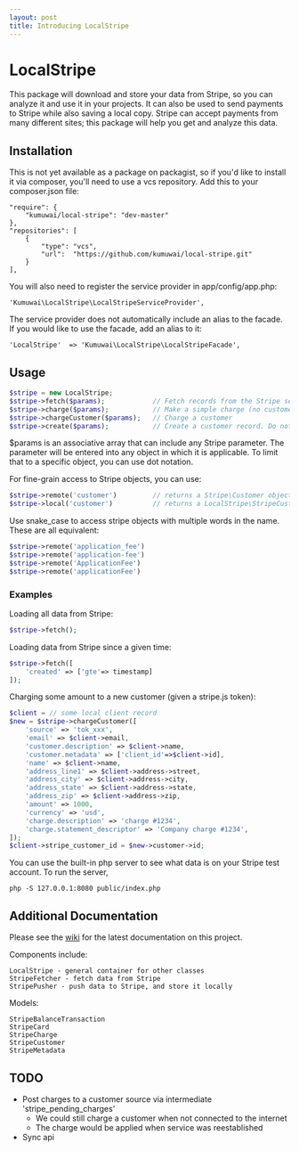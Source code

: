 ```yaml
---
layout: post
title: Introducing LocalStripe
---
```


LocalStripe
============
This package will download and store your data from Stripe, so you can analyze it and use it in your projects. It can also be used to send payments to Stripe while also saving a local copy. Stripe can accept payments from many different sites; this package will help you get and analyze this data. 


Installation
--------------
This is not yet available as a package on packagist, so if you'd like to install it via composer, you'll need to use a vcs repository. Add this to your composer.json file:

    "require": {
        "kumuwai/local-stripe": "dev-master"
    },
    "repositories": [
        {
            "type": "vcs",
            "url":  "https://github.com/kumuwai/local-stripe.git"
        }
    ],

You will also need to register the service provider in app/config/app.php:

    'Kumuwai\LocalStripe\LocalStripeServiceProvider',

The service provider does not automatically include an alias to the facade. If you would like to use the facade, add an alias to it:

    'LocalStripe'  => 'Kumuwai\LocalStripe\LocalStripeFacade',


Usage
------

```php
$stripe = new LocalStripe;
$stripe->fetch($params);            // Fetch records from the Stripe server; return local objects
$stripe->charge($params);           // Make a simple charge (no customer object, or already-created customer)
$stripe->chargeCustomer($params);   // Charge a customer
$stripe->create($params);           // Create a customer record. Do not charge them at this time.
```

$params is an associative array that can include any Stripe parameter. The parameter will be entered into any object in which it is applicable. To limit that to a specific object, you can use dot notation. 

For fine-grain access to Stripe objects, you can use:

```php
$stripe->remote('customer')         // returns a Stripe\Customer object
$stripe->local('customer')          // returns a LocalStripe\StripeCustomer object
```

Use snake_case to access stripe objects with multiple words in the name. These are all equivalent:

```php
$stripe->remote('application_fee') 
$stripe->remote('application-fee') 
$stripe->remote('ApplicationFee') 
$stripe->remote('applicationFee') 
```

### Examples

Loading all data from Stripe:

```php
$stripe->fetch();
```

Loading data from Stripe since a given time:

```php
$stripe->fetch([
    'created' => ['gte'=> timestamp]
]);
```

Charging some amount to a new customer (given a stripe.js token):

```php
$client = // some local client record
$new = $stripe->chargeCustomer([
    'source' => 'tok_xxx',
    'email' => $client->email,
    'customer.description' => $client->name,
    'customer.metadata' => ['client_id'=>$client->id],
    'name' => $client->name,
    'address_line1' => $client->address->street,
    'address_city' => $client->address->city,
    'address_state' => $client->address->state,
    'address_zip' => $client->address->zip,
    'amount' => 1000,
    'currency' => 'usd',
    'charge.description' => 'charge #1234',
    'charge.statement_descriptor' => 'Company charge #1234',
]);
$client->stripe_customer_id = $new->customer->id;
```

You can use the built-in php server to see what data is on your Stripe test account. To run the server,

    php -S 127.0.0.1:8080 public/index.php


Additional Documentation
-------------------------
Please see the [wiki](https://github.com/kumuwai/local-stripe/wiki) for the latest documentation on this project.

Components include:

    LocalStripe - general container for other classes
    StripeFetcher - fetch data from Stripe
    StripePusher - push data to Stripe, and store it locally

Models:

    StripeBalanceTransaction
    StripeCard
    StripeCharge
    StripeCustomer
    StripeMetadata



TODO
----
  * Post charges to a customer source via intermediate 'stripe_pending_charges'
    * We could still charge a customer when not connected to the internet
    * The charge would be applied when service was reestablished
  * Sync api 
  